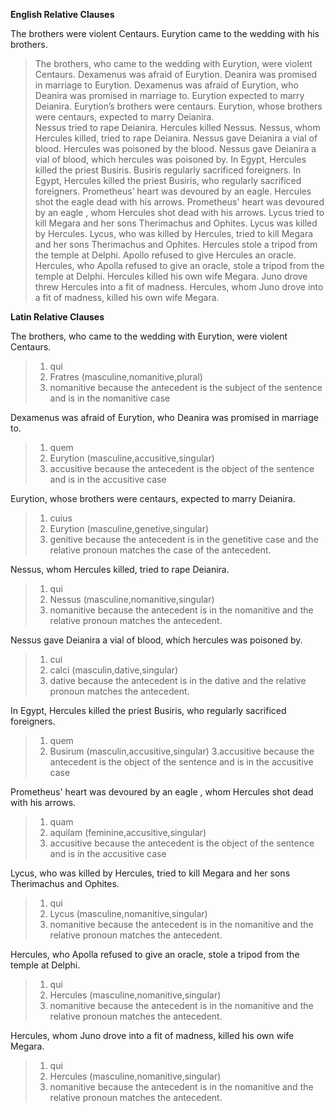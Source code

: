 **English Relative Clauses**

The brothers were violent Centaurs. Eurytion came to the wedding with his brothers.
> The brothers, who came to the wedding with Eurytion, were violent Centaurs.
Dexamenus was afraid of Eurytion. Deanira was promised in marriage to Eurytion.
> Dexamenus was afraid of Eurytion, who Deanira was promised in marriage to.
Eurytion expected to marry Deianira. Eurytion’s brothers were centaurs.
> Eurytion, whose brothers were centaurs, expected to marry Deianira.  
Nessus tried to rape Deianira. Hercules killed Nessus.
> Nessus, whom Hercules killed, tried to rape Deianira.
Nessus gave Deianira a vial of blood. Hercules was poisoned by the blood.
> Nessus gave Deianira a vial of blood, which hercules was poisoned by.
In Egypt, Hercules killed the priest Busiris. Busiris regularly sacrificed foreigners.
> In Egypt, Hercules killed the priest Busiris, who regularly sacrificed foreigners.
Prometheus’ heart was devoured by an eagle. Hercules shot the eagle dead with his arrows.
> Prometheus' heart was devoured by an eagle , whom Hercules shot dead with his arrows.
Lycus tried to kill Megara and her sons Therimachus and Ophites. Lycus was killed by Hercules.
> Lycus, who was killed by Hercules, tried to kill Megara and her sons Therimachus and Ophites.
Hercules stole a tripod from the temple at Delphi. Apollo refused to give Hercules an oracle.
> Hercules, who Apolla refused to give an oracle, stole a tripod from the temple at Delphi.
Hercules killed his own wife Megara. Juno drove threw Hercules into a fit of madness.
> Hercules, whom Juno drove into a fit of madness, killed his own wife Megara.


**Latin Relative Clauses**

The brothers, who came to the wedding with Eurytion, were violent Centaurs.
> 1. qui
> 2. Fratres (masculine,nomanitive,plural)
> 3. nomanitive because the antecedent is the subject of the sentence and is in the nomanitive case

Dexamenus was afraid of Eurytion, who Deanira was promised in marriage to.
> 1. quem
> 2. Eurytion (masculine,accusitive,singular)
> 3. accusitive because the antecedent is the object of the sentence and is in the accusitive case

Eurytion, whose brothers were centaurs, expected to marry Deianira.
> 1. cuius
> 2. Eurytion (masculine,genetive,singular)
> 3. genitive because the antecedent is in the genetitive case and the relative pronoun matches the case of the antecedent.

Nessus, whom Hercules killed, tried to rape Deianira.
> 1. qui
> 2. Nessus (masculine,nomanitive,singular)
> 3. nomanitive because the antecedent is in the nomanitive and the relative pronoun matches the antecedent.

Nessus gave Deianira a vial of blood, which hercules was poisoned by.
> 1. cui
> 2. calci (masculin,dative,singular)
> 3. dative because the antecedent is in the dative and the relative pronoun matches the antecedent.

In Egypt, Hercules killed the priest Busiris, who regularly sacrificed foreigners.
> 1. quem
> 2. Busirum (masculin,accusitive,singular)
> 3.accusitive because the antecedent is the object of the sentence and is in the accusitive case

Prometheus' heart was devoured by an eagle , whom Hercules shot dead with his arrows.
> 1. quam
> 2. aquilam (feminine,accusitive,singular)
> 3. accusitive because the antecedent is the object of the sentence and is in the accusitive case

Lycus, who was killed by Hercules, tried to kill Megara and her sons Therimachus and Ophites.
> 1. qui
> 2. Lycus (masculine,nomanitive,singular)
> 3. nomanitive because the antecedent is in the nomanitive and the relative pronoun matches the antecedent.

Hercules, who Apolla refused to give an oracle, stole a tripod from the temple at Delphi.
> 1. qui
> 2. Hercules (masculine,nomanitive,singular)
> 3. nomanitive because the antecedent is in the nomanitive and the relative pronoun matches the antecedent.

Hercules, whom Juno drove into a fit of madness, killed his own wife Megara.
> 1. qui
> 2. Hercules (masculine,nomanitive,singular)
> 3. nomanitive because the antecedent is in the nomanitive and the relative pronoun matches the antecedent.




